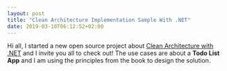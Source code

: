 ```yaml
---
layout: post
title: "Clean Architecture Implementation Sample With .NET"
date: 2019-03-10T06:12:52+02:00
---
```

Hi all, I started a new open source project about [Clean Architecture with .NET](https://github.com/ivanpaulovich/dotnet-clean-architecture) and I invite you all to check out! 
The use cases are about a **Todo List App** and I am using the principles from the book to design the solution.